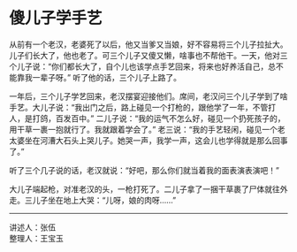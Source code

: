 # 傻儿子学手艺

从前有一个老汉，老婆死了以后，他又当爹又当娘，好不容易将三个儿子拉扯大。儿子们长大了，他也老了。可三个儿子又傻又懒，啥事也不帮他干。一天，他对三个儿子说：“你们都长大了，自个儿也该学点手艺回来，将来也好养活自己，总不能靠我一辈子呀。” 听了他的话，三个儿子上路了。

一年后，三个儿子学艺回来，老汉摆宴迎接他们。席间，老汉问三个儿子学到了啥手艺。大儿子说：“我出门之后，路上碰见一个打枪的，跟他学了一年，不管打人，是打鸽，百发百中。” 二儿子说：“我的运气不怎么好，碰见一个扔死孩子的，用干草一裹一抱就行了。我就跟着学会了。” 老三说：“我的手艺轻闲，碰见一个老太婆坐在河漕大石头上哭儿子。她哭一声，我学一声，这会儿也学得就是那么回事了。”

听了三个几子说的话，老汉就说：“好吧，那么你们就当着我的面表演表演吧！”

大儿子端起枪，对准老汉的头，一枪打死了。二儿子拿了一捆干草裹了尸体就往外走。三儿子坐在地上大哭：“儿呀，娘的肉呀……”

---

讲述人：张伍  
整理人：王宝玉
